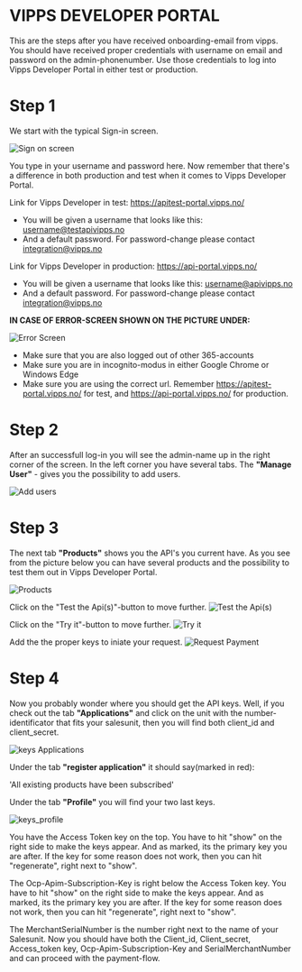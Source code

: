 # VIPPS DEVELOPER PORTAL

This are the steps after you have received onboarding-email from vipps. You should have received proper credentials with username on email and password on the admin-phonenumber. Use those credentials to log into Vipps Developer Portal in either test or production.

# Step 1
We start with the typical Sign-in screen.

![Sign on screen](https://github.com/vippsas/vipps-recurring-api/blob/master/Vipps_Developer_Portal_SamplePictures/Vipps_sign_in.PNG?raw=true "Title")

You type in your username and password here.
Now remember that there's a difference in both production and test when it comes to Vipps Developer Portal.

Link for Vipps Developer in test: https://apitest-portal.vipps.no/
- You will be given a username that looks like this: username@testapivipps.no
- And a default password. For password-change please contact integration@vipps.no

Link for Vipps Developer in production: https://api-portal.vipps.no/
- You will be given a username that looks like this:
username@apivipps.no
- And a default password. For password-change please contact integration@vipps.no

**IN CASE OF ERROR-SCREEN SHOWN ON THE PICTURE UNDER:**

![Error Screen](https://github.com/vippsas/vipps-recurring-api/blob/master/Vipps_Developer_Portal_SamplePictures/Error-Screen.PNG?raw=true "Title")

- Make sure that you are also logged out of other 365-accounts
- Make sure you are in incognito-modus in either Google Chrome or Windows Edge
- Make sure you are using the correct url. Remember https://apitest-portal.vipps.no/ for test, and https://api-portal.vipps.no/ for production.

# Step 2
After an successfull log-in you will see the admin-name up in the right corner of the screen. In the left corner you have several tabs.
The **"Manage User"** - gives you the possibility to add users.

![Add users](https://github.com/vippsas/vipps-recurring-api/blob/master/Vipps_Developer_Portal_SamplePictures/add_user_vipps_developer_portal.PNG?raw=true "Title")

# Step 3
The next tab **"Products"** shows you the API's you current have. As you see from the picture below you can have several products and the possibility to test them out in Vipps Developer Portal.

![Products](https://github.com/vippsas/vipps-recurring-api/blob/master/Vipps_Developer_Portal_SamplePictures/products_vipps_dev.PNG?raw=true "Title")

Click on the "Test the Api(s)"-button to move further.
![Test the Api(s)](https://github.com/vippsas/vipps-recurring-api/blob/master/Vipps_Developer_Portal_SamplePictures/Test_the_api.PNG?raw=true "Title")

Click on the "Try it"-button to move further.
![Try it](https://github.com/vippsas/vipps-recurring-api/blob/master/Vipps_Developer_Portal_SamplePictures/Try_it_out.PNG?raw=true "Title")

Add the the proper keys to iniate your request.
![Request Payment](https://github.com/vippsas/vipps-recurring-api/blob/master/Vipps_Developer_Portal_SamplePictures/Request_payment.PNG?raw=true "Title")

# Step 4
Now you probably wonder where you should get the API keys. Well, if you check out the tab **"Applications"** and click on the unit with the number-identificator that fits your salesunit, then you will find both client_id and client_secret.

![keys Applications](https://github.com/vippsas/vipps-recurring-api/blob/master/Vipps_Developer_Portal_SamplePictures/keys_application.PNG?raw=true "Title")

Under the tab **"register application"** it should say(marked in red):

'All existing products have been subscribed'

Under the tab **"Profile"** you will find your two last keys.

![keys_profile](https://github.com/vippsas/vipps-recurring-api/blob/master/Vipps_Developer_Portal_SamplePictures/keys_profile.PNG?raw=true "Title")

You have the Access Token key on the top. You have to hit "show" on the right side to make the keys appear. And as marked, its the primary key you are after. If the key for some reason does not work, then you can hit "regenerate", right next to "show".

The Ocp-Apim-Subscription-Key is right below the Access Token key. You have to hit "show" on the right side to make the keys appear. And as marked, its the primary key you are after. If the key for some reason does not work, then you can hit "regenerate", right next to "show".

The MerchantSerialNumber is the number right next to the name of your Salesunit. Now you should have both the Client_id, Client_secret, Access_token key, Ocp-Apim-Subscription-Key and SerialMerchantNumber and can proceed with the payment-flow.
